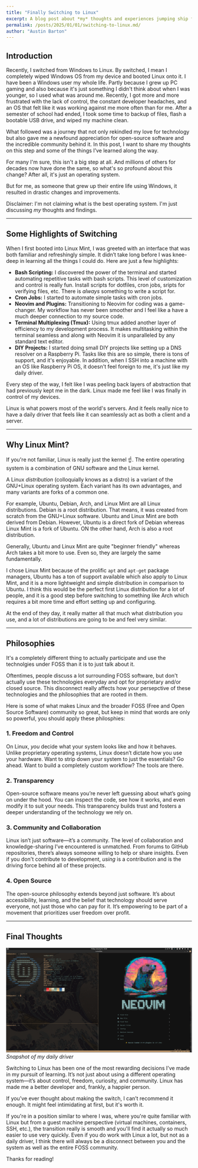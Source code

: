 ```yaml
---
title: "Finally Switching to Linux"
excerpt: A blog post about *my* thoughts and experiences jumping ship from Windows to Linux.
permalink: /posts/2025/01/01/switching-to-linux.md/
author: "Austin Barton"
---
```


## Introduction

Recently, I switched from Windows to Linux. By switched, I mean I completely wiped Windows OS from my device and booted Linux onto it. I have been a Windows user my whole life. Partly because I grew up PC gaming and also because it's just something I didn't think about when I was younger, so I used what was around me. Recently, I got more and more frustrated with the lack of control, the constant developer headaches, and an OS that felt like it was working against me more often than for me. After a semester of school had ended, I took some time to backup of files, flash a bootable USB drive, and wiped my machine clean.

What followed was a journey that not only rekindled my love for technology but also gave me a newfound appreciation for open-source software and the incredible community behind it. In this post, I want to share my thoughts on this step and some of the things I’ve learned along the way. 

For many I'm sure, this isn't a big step at all. And millions of others for decades now have done the same, so what's so profound about this change? After all, it's just an operating system. 

But for me, as someone that grew up their entire life using Windows, it resulted in drastic changes and improvements.

Disclaimer: I'm not claiming what is the best operating system. I'm just discussing _my_ thoughts and findings.

---

## Some Highlights of Switching

When I first booted into Linux Mint, I was greeted with an interface that was both familiar and refreshingly simple. It didn’t take long before I was knee-deep in learning all the things I could do. Here are just a few highlights:

- **Bash Scripting:** I discovered the power of the terminal and started automating repetitive tasks with bash scripts. This level of customization and control is really fun. Install scripts for dotfiles, cron jobs, sripts for verifying files, etc. There is _always_ something to write a script for.
- **Cron Jobs:** I started to automate simple tasks with cron jobs.
- **Neovim and Plugins:** Transitioning to Neovim for coding was a game-changer. My workflow has never been smoother and I feel like a have a much deeper connection to my source code.
- **Terminal Multiplexing (Tmux):** Using tmux added another layer of efficiency to my development process. It makes multitasking within the terminal seamless and along with Neovim it is unparalleled by any standard text editor.
- **DIY Projects:** I started doing small DIY projects like setting up a DNS resolver on a Raspberry Pi. Tasks like this are so simple, there is tons of support, and it's enjoyable. In addition, when I SSH into a machine with an OS like Raspberry Pi OS, it doesn't feel foreign to me, it's just like my daily driver.

Every step of the way, I felt like I was peeling back layers of abstraction that had previously kept me in the dark. Linux made me feel like I was finally in control of my devices.

Linux is what powers most of the world's servers. And it feels really nice to have a daily driver that feels like it can seamlessly act as both a client and a server.

---

## Why Linux Mint?

If you're not familiar, Linux is really just the kernel :point_up:. The entire operating system is a combination of GNU software and the Linux kernel.

A Linux _distribution_ (colloquially knows as a distro) is a variant of the GNU+Linux operating system. Each variant has its own advantages, and many variants are forks of a common one. 

For example, Ubuntu, Debian, Arch, and Linux Mint are all Linux distributions. Debian is a root distribution. That means, it was created from scratch from the GNU+Linux software. Ubuntu and Linux Mint are both derived from Debian. However, Ubuntu is a direct fork of Debian whereas Linux Mint is a fork of Ubuntu. ON the other hand, Arch is also a root distribution.

Generally, Ubuntu and Linux Mint are quite "beginner friendly" whereas Arch takes a bit more to use. Even so, they are largely the same fundamentally.

I chose Linux Mint because of the prolific `apt` and `apt-get` package managers, Ubuntu has a ton of support available which also apply to Linux Mint, and it is a more lightweight and simple distribution in comparison to Ubuntu. I think this would be the perfect first Linux distribution for a lot of people, and it is a good step before switching to something like Arch which requires a bit more time and effort setting up and configuring.

At the end of they day, it really matter all that much what distribution you use, and a lot of distributions are going to be and feel very similar. 

---

## Philosophies

It's a completely different thing to actually participate and use the technolgies under FOSS than it is to just talk about it. 

Oftentimes, people discuss a lot surrounding FOSS software, but don't actually use these technologies everyday and opt for proprietary and/or closed source. This disconnect really affects how your persepctive of these technologies and the philosophies that are rooted in them. 

Here is some of what makes Linux and the broader FOSS (Free and Open Source Software) community so great, but keep in mind that words are only so powerful, you should apply these philosphies:

### 1. **Freedom and Control**

On Linux, *you* decide what your system looks like and how it behaves. Unlike proprietary operating systems, Linux doesn’t dictate how you use your hardware. Want to strip down your system to just the essentials? Go ahead. Want to build a completely custom workflow? The tools are there.

### 2. **Transparency**

Open-source software means you’re never left guessing about what’s going on under the hood. You can inspect the code, see how it works, and even modify it to suit your needs. This transparency builds trust and fosters a deeper understanding of the technology we rely on.

### 3. **Community and Collaboration**

Linux isn’t just software—it’s a community. The level of collaboration and knowledge-sharing I’ve encountered is unmatched. From forums to GitHub repositories, there’s always someone willing to help or share insights. Even if you don't contribute to development, _using_ is a contribution and is the driving force behind all of these projects.

### 4. **Open Source**

The open-source philosophy extends beyond just software. It’s about accessibility, learning, and the belief that technology should serve everyone, not just those who can pay for it. It’s empowering to be part of a movement that prioritizes user freedom over profit.

---

## Final Thoughts

![](/images/tmux_neofetch_kanagawa.png)
_Snapshot of my daily driver_

Switching to Linux has been one of the most rewarding decisions I’ve made in my pursuit of learning. It’s not just about using a different operating system—it’s about control, freedom, curiosity, and community. Linux has made me a better developer and, frankly, a happier person.

If you’ve ever thought about making the switch, I can’t recommend it enough. It might feel intimidating at first, but it's worth it.

If you're in a position similar to where I was, where you're quite familiar with Linux but from a guest machine perspective (virtual machines, containers, SSH, etc.), the transition really is smooth and you'll find it actually so much easier to use very quickly. Even if you do work with Linux a lot, but not as a daily driver, I think there will always be a disconnect between you and the system as well as the entire FOSS community.

Thanks for reading!

